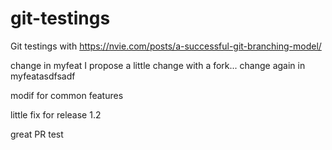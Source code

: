 # git-testings
Git testings with https://nvie.com/posts/a-successful-git-branching-model/

change in myfeat
I propose a little change with a fork...
change again in myfeatasdfsadf

modif for common features

little fix for release 1.2


great PR test
